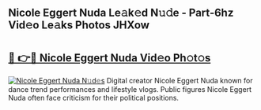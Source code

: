 ## Nicole Eggert Nuda Le𝚊k𝚎d N𝚞𝚍e - Part-6hz Vid𝚎o Le𝚊ks Photos JHXow

# <h2><a href="http://fbbkvq.evod.top/?m=Nicole+Eggert+Nuda">🔗 👉🔴 Nicole Eggert Nuda Vid𝚎o Ph𝚘t𝚘s</a></h2>

[![Nicole Eggert Nuda N𝚞d𝚎s](https://i.imgur.com/8V9OHl7.gif)](http://fbbkvq.evod.top/?m=Nicole+Eggert+Nuda)
Digital creator Nicole Eggert Nuda known for dance trend performances and lifestyle vlogs. Public figures Nicole Eggert Nuda often face criticism for their political positions. 
